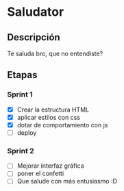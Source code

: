 # Saludator

## Descripción
Te saluda bro, que no entendiste?

## Etapas

### Sprint 1
- [x] Crear la estructura HTML
- [x] aplicar estilos con css
- [x] dotar de comportamiento con js
- [ ] deploy

### Sprint 2
- [ ] Mejorar interfaz gráfica
- [ ] poner el confetti
- [ ] Que salude con más entusiasmo :D